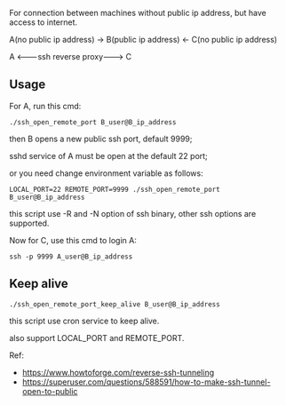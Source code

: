 For connection between machines without public ip address, but have access to internet.

A(no public ip address) -> B(public ip address) <- C(no public ip address)

A <---ssh reverse proxy---> C

## Usage
For A, run this cmd:
```
./ssh_open_remote_port B_user@B_ip_address
```
then B opens a new public ssh port, default 9999;

sshd service of A must be open at the default 22 port;

or you need change environment variable as follows:
```
LOCAL_PORT=22 REMOTE_PORT=9999 ./ssh_open_remote_port B_user@B_ip_address
```
this script use -R and -N option of ssh binary, other ssh options are supported.

Now for C, use this cmd to login A:
```
ssh -p 9999 A_user@B_ip_address
```

## Keep alive
```
./ssh_open_remote_port_keep_alive B_user@B_ip_address
```
this script use cron service to keep alive.

also support LOCAL_PORT and REMOTE_PORT.


Ref:
* https://www.howtoforge.com/reverse-ssh-tunneling
* https://superuser.com/questions/588591/how-to-make-ssh-tunnel-open-to-public